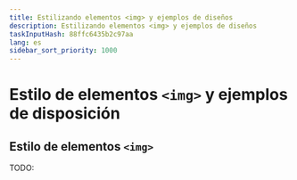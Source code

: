 ```yaml
---
title: Estilizando elementos <img> y ejemplos de diseños
description: Estilizando elementos <img> y ejemplos de diseños
taskInputHash: 88ffc6435b2c97aa
lang: es
sidebar_sort_priority: 1000
---
```

# Estilo de elementos `<img>` y ejemplos de disposición

## Estilo de elementos `<img>`

TODO:
